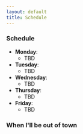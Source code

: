 ```yaml
---
layout: default
title: Schedule
---
```


### Schedule

* **Monday**:
  * TBD
* **Tuesday**:
  * TBD
* **Wednesday**:
  * TBD
* **Thursday**:
  * TBD
* **Friday**:
  * TBD

### When I'll be out of town

